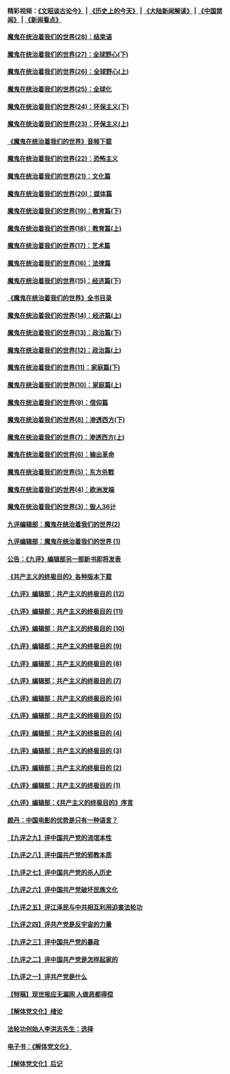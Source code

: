 #### 精彩视频：[《文昭谈古论今》](http://45.76.195.252/wenzhao) | [《历史上的今天》](http://45.76.195.252/today-in-history) | [《大陆新闻解读》](http://45.76.195.252/ntdtv-comedy) | [《中国禁闻》](http://45.76.195.252/ntdtv-news) | [《新闻看点》](http://45.76.195.252/news-insight) 

 #### [魔鬼在统治着我们的世界(28)：结束语](../pages/nsc422/n10936246.md?t=02101531) 

#### [魔鬼在统治着我们的世界(27)：全球野心(下)](../pages/nsc422/n10928319.md?t=02101531) 

#### [魔鬼在统治着我们的世界(26)：全球野心(上)](../pages/nsc422/n10900318.md?t=02101531) 

#### [魔鬼在统治着我们的世界(25)：全球化](../pages/nsc422/n10788205.md?t=02101531) 

#### [魔鬼在统治着我们的世界(24)：环保主义(下)](../pages/nsc422/n10695307.md?t=02101531) 

#### [魔鬼在统治着我们的世界(23)：环保主义(上)](../pages/nsc422/n10688613.md?t=02101531) 

#### [《魔鬼在统治着我们的世界》音频下载](../pages/nsc422/n10635553.md?t=02101531) 

#### [魔鬼在统治着我们的世界(22)：恐怖主义](../pages/nsc422/n10614727.md?t=02101531) 

#### [魔鬼在统治着我们的世界(21)：文化篇](../pages/nsc422/n10597706.md?t=02101531) 

#### [魔鬼在统治着我们的世界(20)：媒体篇](../pages/nsc422/n10586579.md?t=02101531) 

#### [魔鬼在统治着我们的世界(19)：教育篇(下)](../pages/nsc422/n10564808.md?t=02101531) 

#### [魔鬼在统治着我们的世界(18)：教育篇(上)](../pages/nsc422/n10526970.md?t=02101531) 

#### [魔鬼在统治着我们的世界(17)：艺术篇](../pages/nsc422/n10499093.md?t=02101531) 

#### [魔鬼在统治着我们的世界(16)：法律篇](../pages/nsc422/n10485969.md?t=02101531) 

#### [魔鬼在统治着我们的世界(15)：经济篇(下)](../pages/nsc422/n10469975.md?t=02101531) 

#### [《魔鬼在统治着我们的世界》全书目录](../pages/nsc422/n10464261.md?t=02101531) 

#### [魔鬼在统治着我们的世界(14)：经济篇(上)](../pages/nsc422/n10457370.md?t=02101531) 

#### [魔鬼在统治着我们的世界(13)：政治篇(下)](../pages/nsc422/n10448270.md?t=02101531) 

#### [魔鬼在统治着我们的世界(12)：政治篇(上)](../pages/nsc422/n10444576.md?t=02101531) 

#### [魔鬼在统治着我们的世界(11)：家庭篇(下)](../pages/nsc422/n10440961.md?t=02101531) 

#### [魔鬼在统治着我们的世界(10)：家庭篇(上)](../pages/nsc422/n10435448.md?t=02101531) 

#### [魔鬼在统治着我们的世界(9)：信仰篇](../pages/nsc422/n10432159.md?t=02101531) 

#### [魔鬼在统治着我们的世界(8)：渗透西方(下)](../pages/nsc422/n10429603.md?t=02101531) 

#### [魔鬼在统治着我们的世界(7)：渗透西方(上)](../pages/nsc422/n10426013.md?t=02101531) 

#### [魔鬼在统治着我们的世界(6)：输出革命](../pages/nsc422/n10421536.md?t=02101531) 

#### [魔鬼在统治着我们的世界(5)：东方杀戮](../pages/nsc422/n10417707.md?t=02101531) 

#### [魔鬼在统治着我们的世界(4)：欧洲发端](../pages/nsc422/n10414890.md?t=02101531) 

#### [魔鬼在统治着我们的世界(3)：毁人36计](../pages/nsc422/n10411583.md?t=02101531) 

#### [九评编辑部：魔鬼在统治着我们的世界(2)](../pages/nsc422/n10410036.md?t=02101531) 

#### [九评编辑部：魔鬼在统治着我们的世界 (1)](../pages/nsc422/n10406825.md?t=02101531) 

#### [公告：《九评》编辑部另一部新书即将发表](../pages/nsc422/n10405104.md?t=02101531) 

#### [《共产主义的终极目的》各种版本下载](../pages/nsc422/n10022138.md?t=02101531) 

#### [《九评》编辑部：共产主义的终极目的 (12)](../pages/nsc422/n9933272.md?t=02101531) 

#### [《九评》编辑部：共产主义的终极目的 (11)](../pages/nsc422/n9924973.md?t=02101531) 

#### [《九评》编辑部：共产主义的终极目的 (10)](../pages/nsc422/n9920883.md?t=02101531) 

#### [《九评》编辑部：共产主义的终极目的 (9)](../pages/nsc422/n9916363.md?t=02101531) 

#### [《九评》编辑部：共产主义的终极目的 (8)](../pages/nsc422/n9912488.md?t=02101531) 

#### [《九评》编辑部：共产主义的终极目的 (7)](../pages/nsc422/n9901176.md?t=02101531) 

#### [《九评》编辑部：共产主义的终极目的 (6)](../pages/nsc422/n9899359.md?t=02101531) 

#### [《九评》编辑部：共产主义的终极目的 (5)](../pages/nsc422/n9893174.md?t=02101531) 

#### [《九评》编辑部：共产主义的终极目的 (4)](../pages/nsc422/n9891246.md?t=02101531) 

#### [《九评》编辑部：共产主义的终极目的 (3)](../pages/nsc422/n9879879.md?t=02101531) 

#### [《九评》编辑部：共产主义的终极目的 (2)](../pages/nsc422/n9876205.md?t=02101531) 

#### [《九评》编辑部：共产主义的终极目的 (1)](../pages/nsc422/n9865857.md?t=02101531) 

#### [《九评》编辑部：《共产主义的终极目的》序言](../pages/nsc422/n9862666.md?t=02101531) 

#### [颜丹：中国电影的优势是只有一种语言？](../pages/nsc422/n9583062.md?t=02101531) 

#### [【九评之九】评中国共产党的流氓本性](../pages/nsc422/n737542.md?t=02101531) 

#### [【九评之八】评中国共产党的邪教本质](../pages/nsc422/n735942.md?t=02101531) 

#### [【九评之七】评中国共产党的杀人历史](../pages/nsc422/n733806.md?t=02101531) 

#### [【九评之六】评中国共产党破坏民族文化](../pages/nsc422/n731667.md?t=02101531) 

#### [【九评之五】评江泽民与中共相互利用迫害法轮功](../pages/nsc422/n730058.md?t=02101531) 

#### [【九评之四】评共产党是反宇宙的力量](../pages/nsc422/n727814.md?t=02101531) 

#### [【九评之三】评中国共产党的暴政](../pages/nsc422/n725597.md?t=02101531) 

#### [【九评之二】评中国共产党是怎样起家的](../pages/nsc422/n723946.md?t=02101531) 

#### [【九评之一】评共产党是什么](../pages/nsc422/n722529.md?t=02101531) 

#### [【特稿】现世报应无漏网 人做恶都得偿](../pages/nsc422/n4215167.md?t=02101531) 

#### [【解体党文化】绪论](../pages/nsc422/n1449356.md?t=02101531) 

#### [法轮功创始人李洪志先生：选择](../pages/nsc422/n3580738.md?t=02101531) 

#### [电子书：《解体党文化》](../pages/nsc422/n1573484.md?t=02101531) 

#### [【解体党文化】后记](../pages/nsc422/n1531999.md?t=02101531) 

